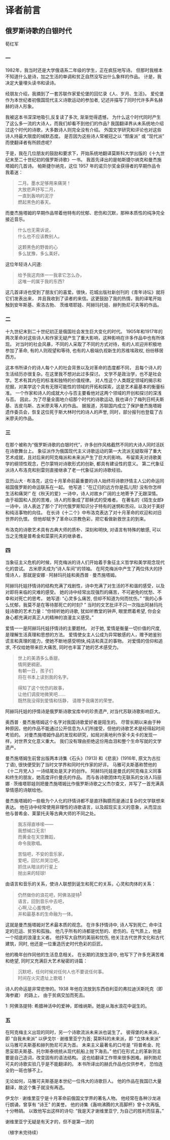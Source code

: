 # 译者前言

## 俄罗斯诗歌的白银时代

荀红军


### 一

1982年，我当时还是大学俄语系二年级的学生，正在疯狂地写诗。
但那时我根本不知道什么是诗，加之生活的单调和贫乏自然没写出什么象样的作品。
计是，我决定大量埋头读书和读诗。

经朋友介绍，我摘到了一套苏联作家爱伦堡的回忆录《人、岁月、生活》。
爱伦堡作为本世纪者初俄国现代主义诗歌运动的参加者, 记述并描写了同时代许多声名赫赫的诗人形象。

我被这本书深深地吸引,反复读了多次, 渐渐觉得遗憾，
为什么这个时代同时产生了这么多一流的大诗人，而我们却看不到他们的作品? 
我国翻译界从未系统地介绍过这个时代的诗歌，大多数诗人则完全没有介绍。
外国文学研究和评论也对这些诗人持最大限度的缄默态度。
是否因为这些诗人常被冠之以 “颓废派” 或 “现代派” 而使翻译者有所顾虑呢?

于是，我在几位朋友的鼓励和要求下，开始系统地翻译莫斯科大学出版的《十九世纪末至二十世纪初的俄罗斯诗歌》一书。
我首先译出的是帕斯捷尔纳克和曼杰施塔姆的几首诗。
帕斯捷尔纳克，这位 1957 年的诺贝尔奖金获得者的早期作品令我着迷：

>二月。墨水足够用来痛哭！  
>大放悲声抒写二月，  
>一直到轰响的泥泞  
>燃起黑色的春天。  

而曼杰施塔姆的早期作品带着他特有的忧郁、悲伤和沉默，那种本质性的纯净完全接近音乐。

>什么也无需诉说，  
>什么也不应该教别人。  
>  
>这颗黑色的野兽的心  
>多么犹豫，多么美好。  

这位年轻诗人问道:

>给予我这肉体一一我拿它怎么办，  
>这唯一的属于我的东西?  

这几首译诗也受到了朋友们的喜爱。很快，花城出版社新创刊的《青年诗坛》就将它们发表出来，
并且我收到了读者的来信。这更鼓励了我的热情，我的译笔开始触到安年斯基、索洛古勃、
茨维塔耶娃、阿赫玛托娃、赫列勃尼可夫等的作品。

### 二

十九世纪末到二十世纪初正是俄国社会发生巨大变化的时代。
1905年和1917年的两次革命对这些诗人和作家无疑产生了重大影响，这种影响在许多作品中也有所体现。
对当时的社会风暴，不同的人采取了不同的方式对待，有的人欢迎并积极地参加了革命, 有的人则观望和等待, 
也有的人极端仇视新生的苏维埃政权, 纷纷移居西方。

这本书所译介的诗人每个人的社会背景以及对革命的态度都不同，
且每个诗人的生活经历亦很复杂。在这里我不想对此过多探讨。
文学不是政治学，也不是社会学。艺术有其内在的标准和独特的价值规律。
对人性这个人类既定领域的揭示和挖掘，对美学这个具有无限可能性的领域的开拓和探索，这是艺术最基本的衡量标准。
一个作家和诗人的成就大小与否主要看他对这两个领域的开创和探讨的深浅与否。
因此，为了尽量全面地介绍那个时代的诗歌运动, 我也译介了梅列日柯夫斯基、吉皮乌斯、古米廖夫等人的作品。
据报道，苏联国内成立了保护曼杰施塔姆遗作委员会，恢复这位死于斯大林时代的诗人的声誉, 
同时，部分报刊也登载了古米廖夫的作品。

### 三

在那个被称为“俄罗斯诗歌的白银时代”，许多创作风格截然不同的大诗人同时活跃在诗歌舞台上。
象征派作为俄国现代主义诗歌运动的第一大流派无疑取得了重大艺术成就，且对后来的阿克梅派和未来派产生了巨大的影响。
布留索夫对诗歌美学的纲领性观念，巴尔蒙特对诗歌形式的创新, 都具有建设性的意义。
第二代象征派诗人布洛克和别雷则直接继承了老一代象征派的诗歌经验。

亚历山大 ‧ 布洛克，这位十月革命前最重要的诗人始终将诗歌抒情主人公的命运同祖国俄罗斯的命运联系在一起。
他写道：“在辽归的远方你是孤儿院! 没有你怎样生活和痛哭!” 
在《秋天的爱》一诗中，诗人对故乡广阔的土地寄予了无跟深情。
由于祖国和人民的苦难，诗人的形象成了耶稣式的受难者。
在著名的《陌生女郎》一诗中，诗人表达了那个了时代俄罗斯知识分子特有的迷惘和苦闷，以及对于美好和纯洁事物的向往。
在长诗《十二个》中布洛克表达了对十月革命的欢迎和对旧世界的仇恨。
但他却赋予了革命以宗教色彩，把它看做新救世主的到来。

布洛克的诗歌艺术具有古典大师的质朴、深刻和明快,
对语言有特殊的敏感, 可以当之无愧是普希金和菜蒙托夫的继承者。

 

### 四

当象征主义危机的时候，阿克梅派的诗人们开始着手象征主义哲学和美学观念现代化的尝试。
古米廖夫成为“诗人车间"的领袖。
在阿克梅派中产生了两位伟大的抒情诗人，那就是安娜 ‧ 阿赫玛托娃和奥西普 ‧ 曼杰施塔姆。

阿赫玛托娃抒情诗的结构充满了戏剧性，诗中充满了对生活的不和谐的感受，以及对即将来临的灾难的感受。
她的诗中经常出现强烈的痛苦，不可避免的忧愁、不幸和对死亡的思考。
她写道: “心灵多么痛苦, 但却不知道为何而忧伤。” “我的心多么忧郁，我莫不是在等待那死亡的时刻? ” 
当时的文艺批评不只一次指出阿赫玛托娃诗歌的艺术力量：“你倾听她的诗歌, 犹如听教堂的钟声, 眼里燃着希望, 你会全身心都充满对真正人的精神的浪漫主义感受。”

爱情一一是阿赫玛托娃抒情诗的主要题材。
对于她, 爱情是衡量一切价值的尺度, 是理解生活真理和思想的方法。
爱情使女主人公成为异常敏感的人，赠予她鉴别谎言和真理的能力，使她不断地感受明快,纯洁和真正的事物。
对爱情的信仰和追求, 不仅给她带来巨大痛苦, 同时也丰富了她的艺术感受力。

>世上的美酒多么香甜，  
>情网更稠密。  
>有朝一日，孩子们  
>将在书本上读到我的名字。  
>
>得知了这个忧伤的故事，  
>让他们调皮地微笑吧……  
>既然我没得到爱情和恬静，
>请赠予我痛苦的荣誉。  
>

阿赫玛托娃的抒情诗是俄罗斯诗歌宝库中的珍贵遗产, 对当代苏联诗歌影响巨大。

奥西普 ‧ 曼杰施塔姆这个名字对我国诗歌爱好者是陌生的。
尽管长期以来由于种种原因，他的作品不能通过公开信息为人们所接受，但他的诗歌艺术是经得起时间考验的。
对曼杰施塔姆作品的发现和研究，如局对奥地利作家卡夫卡的发现一样，对世界文化意义重大。
我们没有理由拒绝这份用血泪和整个生命写就的文学遗产。

曼杰施塔姆生前曾出版两本诗集《石头》(1913) 和《悲哀》(1916年, 原文为古拉丁语), 很快便受到了当时文学界和同时代作家的好评。
马雅可夫斯基称赞他的《十二月党人》一诗结尾处是天才的创作。
阿赫玛托娃是曼氏的阿克梅主义同事和终生的朋友，她高度评价曼氏的作品。
而与各诗歌团体均无联系的女诗人玛丽娜 ‧ 茨维塔耶娃则把曼杰施塔姆比作俄罗斯诗歌之父杰尔查文，并写了一首充满真挚情感的诗献给他。

曼杰施塔姆的一些极为个人化的抒情诗都不是直抒胸臆而是通过复杂的文学联想来表达。
他在诗中经常使用非理性的诗歌语言，以及超现实主义的意象，从而显出他与普希金、莱蒙托夫等古典大师的不同之处。
>
>我冻得直哆嗦——  
>我想缄口无言!  
>而黄金在天空舞蹈，  
>命令我歌唱。  
>  
>苦恼吧，不安的音乐家，  
>爱吧，回忆并哭泣吧，  
>抓住从暗淡的行星上  
>抛出来的轻球!  
>  

由语言和音乐的关系，使诗人联想到诞生和死亡的关系，心灵和肉体的关系：

>
>仍然做你的浪花吧，阿佛洛提特<sup>[1](#myfootnote1)</sup>  
>语言，回到音乐中去吧，  
>心啊,让心羞愧吧，  
>并和最基本的生命融为一体。  
>

这就是曼杰施塔姆对艺术最本质的观念。
在许多抒情诗中, 诗人写到死亡, 命中注定的厄运、贫穷和孤独。
他几乎所有的诗都是忧愁的、悲伤的。在气质上，他是一个彻底的浪漫主义者。
他抒写大自然的美丽和忧伤, 他关注古代世界文化和古代建筑，同时, 他还是一位重造历史时代色彩的巨匠。

他的晚年创作同他的生活息息相关。
在长期的流放生涯中, 他写下了许多充满苦难和绝望, 同时又充满巨大艺术秘密的诗篇：
>
>沉默吧，任何时候对任何人也不要说任何事。  
>时间在火灾遗址上歌唱！  
>
诗人的命运是非常悲惨的。1938 年他在流放到东西伯利亚的弗拉迪沃斯托克（即海参崴） 的路上， 由于贫病交加而死去。

<a name="myfootnote1">1</a>: 阿佛洛提特: 希腊神活中的爱神，即维纳斯。她是从海水浪花中诞生的。

### 五

在阿克梅主义出现的同时，另一个诗歌流派未来派也诞生了。
彼得堡的未来派，即 “自我未来派” 以伊戈尔 ‧ 谢维里亚宁为首; 
莫斯科的未来派，即 “立体未来派” 以马雅可夫斯基和赫列勃尼可夫为首。
未来主义最著名的口号是 “将普希金、陀思妥耶夫斯基、托尔斯泰统统从现代航船上抛下海去。” 
他们在形式上的革新则主要是自己造词，改变固有的语法结构。
这也给翻译工作带来很多困难。赫列勃尼可夫的诗歌实验几乎是不能翻译的。
本书所译出的赫氏作品也仅供参考， 恐怕连全豹一斑也够不上。

无论如何，马雅可夫斯基是本世纪一位伟大的诗歌巨人。
他的作品在我国已大量翻译，故这个集子就没有再选。

伊戈尔 ‧ 谢维里亚宁是十月革命前俄国文学界的著名人物。
他经常在各种沙龙进行朗诵，曾享有 “诗王” 的美誉。
他的诗集《轰响沸腾的大高脚杯》曾十次再版, 十分畅销。
以致他写出这样的诗句: “我是天才谢维里亚宁, 为自己的胜利而狂喜。”

谢维里亚宁无疑是有天才的，但不是第一流的




（植字未完待续）
